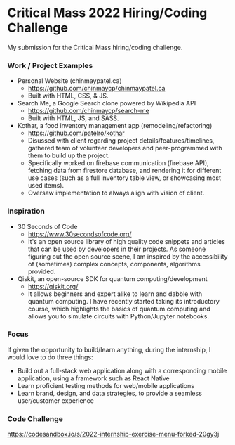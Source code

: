 # Critical Mass 2022 Hiring/Coding Challenge
My submission for the Critical Mass hiring/coding challenge.

### Work / Project Examples

- Personal Website (chinmaypatel.ca)
  - https://github.com/chinmaycp/chinmaypatel.ca
  - Built with HTML, CSS, & JS.
- Search Me, a Google Search clone powered by Wikipedia API
  - https://github.com/chinmaycp/search-me
  - Built with HTML, JS, and SASS.
- Kothar, a food inventory management app (remodeling/refactoring)
  - https://github.com/patelro/kothar
  - Disussed with client regarding project details/features/timelines, gathered team of volunteer developers and peer-programmed with them to build up the project.
  - Specifically worked on firebase communication (firebase API), fetching data from firestore database, and rendering it for different use cases (such as a full inventory table view, or showcasing most used items).
  - Oversaw implementation to always align with vision of client.

### Inspiration

- 30 Seconds of Code
  - https://www.30secondsofcode.org/
  - It's an open source library of high quality code snippets and articles that can be used by developers in their projects. As someone figuring out the open source scene, I am inspired by the accessibility of (sometimes) complex concepts, components, algorithms provided.
- Qiskit, an open-source SDK for quantum computing/development
  - https://qiskit.org/
  - It allows beginners and expert alike to learn and dabble with quantum computing. I have recently started taking its introductory course, which highlights the basics of quantum computing and allows you to simulate circuits with Python/Jupyter notebooks.

### Focus

If given the opportunity to build/learn anything, during the internship, I would love to do three things:
- Build out a full-stack web application along with a corresponding mobile application, using a framework such as React Native
- Learn proficient testing methods for web/mobile applications
- Learn brand, design, and data strategies, to provide a seamless user/customer experience

### Code Challenge

https://codesandbox.io/s/2022-internship-exercise-menu-forked-20gy3j
